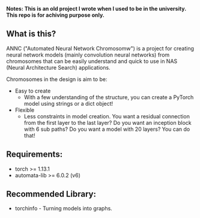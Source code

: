 **Notes: This is an old project I wrote when I used to be in the university.**<br>
**This repo is for achiving purpose only.**

## What is this?
ANNC ("Automated Neural Network Chromosomw") is a project for creating neural network models (mainly convolution neural networks) from chromosomes that can be easily understand and quick to use in NAS (Neural Architecture Search) applications.

Chromosomes in the design is aim to be:
- Easy to create
  - With a few understanding of the structure, you can create a PyTorch model using strings or a dict object!
- Flexible
  - Less constraints in model creation. You want a residual connection from the first layer to the last layer? Do you want an inception block with 6 sub paths? Do you want a model with 20 layers? You can do that!

## Requirements:
- torch >= 1.13.1
- automata-lib >= 6.0.2 (v6)

## Recommended Library:
- torchinfo - Turning models into graphs.
